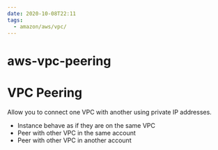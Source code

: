```yaml
---
date: 2020-10-08T22:11
tags:
  - amazon/aws/vpc/
---
```


# aws-vpc-peering
# VPC Peering

Allow you to connect one VPC with another using private IP 
addresses.

* Instance behave as if they are on the same VPC
* Peer with other VPC in the same account
* Peer with other VPC in another account

